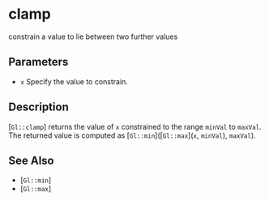 # clamp
constrain a value to lie between two further values

## Parameters
- `x`
  Specify the value to constrain.

## Description
[`Gl::clamp`] returns the value of `x` constrained to the range
  `minVal` to `maxVal`. The returned value is computed as
  [`Gl::min`]([`Gl::max`](`x`, `minVal`), `maxVal`).

## See Also
- [`Gl::min`]
- [`Gl::max`]
